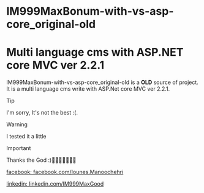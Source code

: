 # IM999MaxBonum-with-vs-asp-core_original-old

# Multi language cms with ASP.NET core MVC ver 2.2.1

IM999MaxBonum-with-vs-asp-core_original-old is a **OLD** source of project. It is a multi language cms write with ASP.Net core MVC ver 2.2.1.

> [!TIP]
> I'm sorry, It's not the best :(.

>[!WARNING]
>I tested it a little

> [!IMPORTANT]  
> Thanks the God :)💐😀🌸🌺🌹🌼🌷

[facebook: facebook.com/Iounes.Manoochehri](https://facebook.com/Iounes.Manoochehri)

[linkedin: linkedin.com/IM999MaxGood](https://ir.linkedin.com/in/im999maxgood)
